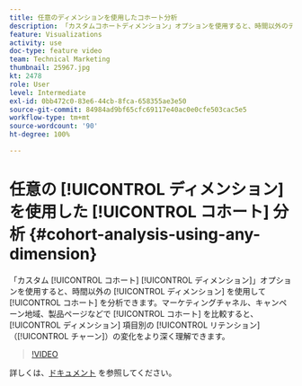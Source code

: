 ```yaml
---
title: 任意のディメンションを使用したコホート分析
description: 「カスタムコホートディメンション」オプションを使用すると、時間以外のディメンションを使用してコホートを分析できます。マーケティングチャネル、キャンペーン地域、製品ページなどでコホートを比較すると、ディメンション項目別のリテンション（チャーン）の変化をより深く理解できます。
feature: Visualizations
activity: use
doc-type: feature video
team: Technical Marketing
thumbnail: 25967.jpg
kt: 2478
role: User
level: Intermediate
exl-id: 0bb472c0-83e6-44cb-8fca-658355ae3e50
source-git-commit: 84984ad9bf65cfc69117e40ac0e0cfe503cac5e5
workflow-type: tm+mt
source-wordcount: '90'
ht-degree: 100%

---
```


# 任意の [!UICONTROL ディメンション] を使用した [!UICONTROL コホート] 分析 {#cohort-analysis-using-any-dimension}

 「カスタム [!UICONTROL コホート] [!UICONTROL ディメンション]」オプションを使用すると、時間以外の [!UICONTROL ディメンション] を使用して [!UICONTROL コホート] を分析できます。マーケティングチャネル、キャンペーン地域、製品ページなどで [!UICONTROL コホート] を比較すると、 [!UICONTROL ディメンション] 項目別の [!UICONTROL リテンション] （[!UICONTROL チャーン]）の変化をより深く理解できます。

>[!VIDEO](https://video.tv.adobe.com/v/25967/?quality=12&learn=on)

詳しくは、[ドキュメント](https://experienceleague.adobe.com/docs/analytics/analyze/analysis-workspace/visualizations/cohort-table/cohort-analysis.html?lang=ja) を参照してください。
